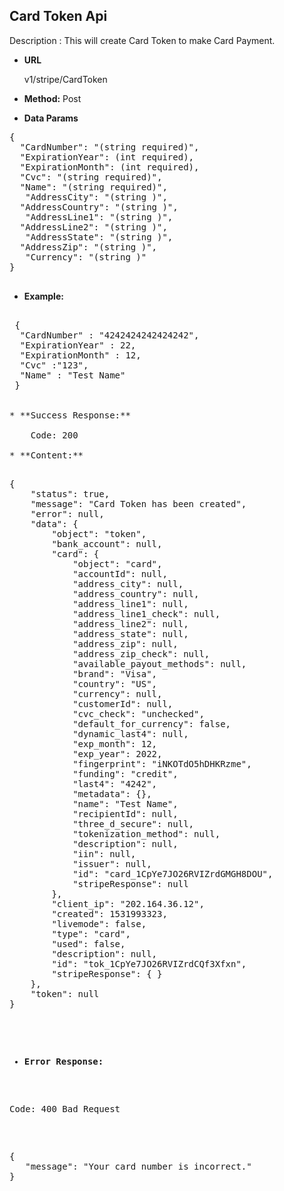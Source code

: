 **Card Token Api**
----
Description : This will create Card Token to make Card Payment.

* **URL**

   v1/stripe/CardToken

* **Method:** 
    Post
	
* **Data Params** <br />

<pre>
{
  "CardNumber": "(string required)",
  "ExpirationYear": (int required), 
  "ExpirationMonth": (int required),  
  "Cvc": "(string required)",
  "Name": "(string required)",  
   "AddressCity": "(string )",
  "AddressCountry": "(string )",  
   "AddressLine1": "(string )",
  "AddressLine2": "(string )",  
   "AddressState": "(string )",
  "AddressZip": "(string )",  
   "Currency": "(string )"   
}	 

</pre>   

* **Example:** <br/>

<pre>

 {
  "CardNumber" : "4242424242424242",
  "ExpirationYear" : 22,
  "ExpirationMonth" : 12,
  "Cvc" :"123",
  "Name" : "Test Name"
 }


* **Success Response:**

	Code: 200 
	
* **Content:**<br />
<pre>
{
    "status": true,
    "message": "Card Token has been created",
    "error": null,
    "data": {
        "object": "token",
        "bank_account": null,
        "card": {
            "object": "card",
            "accountId": null,
            "address_city": null,
            "address_country": null,
            "address_line1": null,
            "address_line1_check": null,
            "address_line2": null,
            "address_state": null,
            "address_zip": null,
            "address_zip_check": null,
            "available_payout_methods": null,
            "brand": "Visa",
            "country": "US",
            "currency": null,
            "customerId": null,
            "cvc_check": "unchecked",
            "default_for_currency": false,
            "dynamic_last4": null,
            "exp_month": 12,
            "exp_year": 2022,
            "fingerprint": "iNKOTdO5hDHKRzme",
            "funding": "credit",
            "last4": "4242",
            "metadata": {},
            "name": "Test Name",
            "recipientId": null,
            "three_d_secure": null,
            "tokenization_method": null,
            "description": null,
            "iin": null,
            "issuer": null,
            "id": "card_1CpYe7JO26RVIZrdGMGH8DOU",
            "stripeResponse": null
        },
        "client_ip": "202.164.36.12",
        "created": 1531993323,
        "livemode": false,
        "type": "card",
        "used": false,
        "description": null,
        "id": "tok_1CpYe7JO26RVIZrdCQf3Xfxn",
        "stripeResponse": { }
    },
    "token": null
}
</pre>


* **Error Response:**

Code: 400 Bad Request
<pre>
	
{
   "message": "Your card number is incorrect."
}
	
</pre>
   

	

